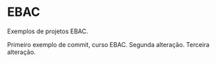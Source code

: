 # EBAC
Exemplos de projetos EBAC.

Primeiro exemplo de commit, curso EBAC. 
Segunda alteração.
Terceira alteração.
